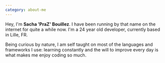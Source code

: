 ```yaml
---
category: about-me
---
```


Hey, I'm **Sacha 'PraZ' Bouillez**. I have been running by that name on the internet for quite a while now. I'm a 24 year old developer, currently based in Lille, FR.

Being curious by nature, I am self taught on most of the languages and frameworks I use: learning constantly and the will to improve every day is what makes me enjoy coding so much.
